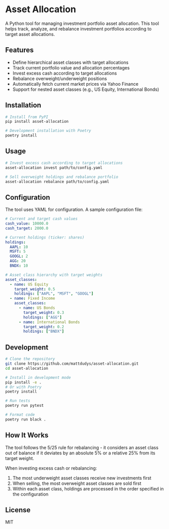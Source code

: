 # Asset Allocation

A Python tool for managing investment portfolio asset allocation. This tool helps track, analyze, and rebalance investment portfolios according to target asset allocations.

## Features

- Define hierarchical asset classes with target allocations
- Track current portfolio value and allocation percentages
- Invest excess cash according to target allocations
- Rebalance overweight/underweight positions
- Automatically fetch current market prices via Yahoo Finance
- Support for nested asset classes (e.g., US Equity, International Bonds)

## Installation

```bash
# Install from PyPI
pip install asset-allocation

# Development installation with Poetry
poetry install
```

## Usage

```bash
# Invest excess cash according to target allocations
asset-allocation invest path/to/config.yaml

# Sell overweight holdings and rebalance portfolio
asset-allocation rebalance path/to/config.yaml
```

## Configuration

The tool uses YAML for configuration. A sample configuration file:

```yaml
# Current and target cash values
cash_value: 10000.0
cash_target: 2000.0

# Current holdings (ticker: shares)
holdings:
  AAPL: 10
  MSFT: 5
  GOOGL: 2
  AGG: 20
  BNDX: 10

# Asset class hierarchy with target weights
asset_classes:
  - name: US Equity
    target_weight: 0.5
    holdings: ["AAPL", "MSFT", "GOOGL"]
  - name: Fixed Income
    asset_classes:
      - name: US Bonds
        target_weight: 0.3
        holdings: ["AGG"]
      - name: International Bonds
        target_weight: 0.2
        holdings: ["BNDX"]
```

## Development

```bash
# Clone the repository
git clone https://github.com/mattdudys/asset-allocation.git
cd asset-allocation

# Install in development mode
pip install -e .
# Or with Poetry
poetry install

# Run tests
poetry run pytest

# Format code
poetry run black .
```

## How It Works

The tool follows the 5/25 rule for rebalancing - it considers an asset class out of balance if it deviates by an absolute 5% or a relative 25% from its target weight.

When investing excess cash or rebalancing:
1. The most underweight asset classes receive new investments first
2. When selling, the most overweight asset classes are sold first 
3. Within each asset class, holdings are processed in the order specified in the configuration

## License

MIT